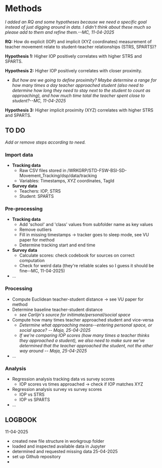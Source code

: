 # Methods

*I added an RQ and some hypotheses because we need a specific goal instead of just digging around in data. I didn't think about these much so please add to them and refine them.--MC, 11-04-2025*  

**RQ:** How do explicit (IOP) and implicit (XYZ coordinates) measurement of teacher movement relate to student-teacher relationships (STRS, SPARTS)?

**Hypothesis 1:** Higher IOP positively correlates with higher STRS and SPARTS.

**Hypothesis 2:** Higher IOP positively correlates with closer proximity. 
* *But how are we going to define proximity? Maybe determine a range for how many times a day teacher approached student (also need to determine how long they need to stay next to the student to count as approaching), and how much time total the teacher spent close to student?--MC, 11-04-2025*

**Hypothesis 3:** Higher implicit proximity (XYZ) correlates with higher STRS and SPARTS.

## TO DO

*Add or remove steps according to need.*

### Import data
* **Tracking data**
    * Raw CSV files stored in /WRKGRP/STD-FSW-BSI-SD-Movement_Tracking/dsp/data/tracking
    * Variables: Timestamps, XYZ coordinates, TagId
* **Survey data**
    * Teachers: IOP, STRS
    * Student: SPARTS
### Pre-processing
* **Tracking data**
    * Add 'school' and 'class' values from subfolder name as key values
    * Remove outliers
    * Fill in missing timestamps -> tracker goes to sleep mode, see VU paper for method
    * Determine tracking start and end time
* **Survey data**
    * Calculate scores: check codebook for sources on correct computation
    * Check for weird data (they're reliable scales so I guess it should be fine--MC, 11-04-2025) 
* ...
### Processing
* Compute Euclidean teacher-student distance -> see VU paper for method
* Determine baseline teacher-student distance
    * *see Carlijn's source for initimate/personal/social space*
* Compute how many times teacher approached student and vice-versa
    * *Determine what approaching means--entering personal space, or social space? -- Maja, 25-04-2025*
    * *If we're comparing IOP scores (how many times a teacher thinks they approached a student), we also need to make sure we've determined that the teacher approached the student, not the other way around -- Maja, 25-04-2025*
* ...
### Analysis
* Regression analysis tracking data vs survey scores
    * IOP scores vs times approached -> check if IOP matches XYZ
* Regression analysis survey vs survey scores
    * IOP vs STRS
    * IOP vs SPARTS
* ...

## LOGBOOK

11-04-2025
* created new file structure in workgroup folder
* loaded and inspected available data in Jupyter
* determined and requested missing data
25-04-2025
* set up Github repository
* 